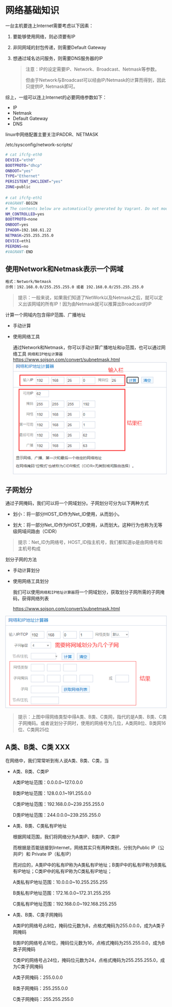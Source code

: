 # 网络基础知识

一台主机要连上Internet需要考虑以下因素：

1. 要能够使用网络，则必须要有IP

2. 非同网域的封包传递，则需要Default Gateway 

3. 想通过域名访问服务，则需要DNS服务器的IP

   > 注意：IP的设定需要IP、Network、Broadcast、Netmask等参数。
   >
   > 但由于Network与Broadcast可以经由IP/Netmask的计算而得到，因此只提供IP, Netmask即可。



综上，一组可以连上Internet的必要网络参数如下：

- IP
- Netmask
- Default Gateway
- DNS



linux中网络配置主要关注IPADDR、NETMASK

/etc/sysconfig/network-scripts/

```bash
# cat ifcfg-eth0
DEVICE="eth0"
BOOTPROTO="dhcp"
ONBOOT="yes"
TYPE="Ethernet"
PERSISTENT_DHCLIENT="yes"
ZONE=public

# cat ifcfg-eth1
#VAGRANT-BEGIN
# The contents below are automatically generated by Vagrant. Do not modify.
NM_CONTROLLED=yes
BOOTPROTO=none
ONBOOT=yes
IPADDR=192.168.61.22
NETMASK=255.255.255.0
DEVICE=eth1
PEERDNS=no
#VAGRANT-END

```



## 使用Network和Netmask表示一个网域

```bash
格式：Network/Netmask
示例：192.168.0.0/255.255.255.0 或者 192.168.0.0/255.255.255.0
```

> 提示：一般来说，如果我们知道了NetWork以及Netmask之后，就可以定义出该网域的所有IP！因为由Netmask就可以推算出Broadcast的IP



计算一个网域内包含得IP范围、广播地址

- 手动计算

- 使用网络工具

  通过Network和Netmask，你可以手动计算广播地址和ip范围，也可以通过网络工具
  `网络和IP地址计算器`https://www.sojson.com/convert/subnetmask.html
  ![](./media/compute_ip_range.png)



## 子网划分

通过子网掩码，我们可以将一个网域划分。子网划分可分为以下两种方式

- 划小：将一部分HOST_ID作为Net_ID使用，从而划小。

- 划大：将一部分Net_ID作为HOST_ID使用，从而划大。这种行为也称为无等级网域间路由（CIDR）

> 提示：Net_ID为网络号，HOST_ID指主机号，我们都知道ip是由网络号和主机号构成



划分子网的方法

- 手动计算划分

- 使用网络工具划分

  我们可以使用`网络和IP地址计算器`将一个网域划分，获取划分子网所需的子网掩码，获得网络列表

  https://www.sojson.com/convert/subnetmask.html

![](.\media\compute_subnet.png)

> 提示：上图中得网络类型中得A类、B类、C类网，指代的是A类、B类、C类子网掩码。或者说划分子网时，使用的网络号为几位，A类网8位、B类网16位、C类网25位



## A类、B类、C类 XXX

在网络中，我们常常听到有人说A类、B类、C类，当

- A类、B类、C类IP

  A类IP地址范围：0.0.0.0~127.0.0.0

  B类IP地址范围：128.0.0.1~191.255.0.0

  C类IP地址范围：192.168.0.0~239.255.255.0

  D类IP地址范围：244.0.0.0~239.255.255.0

  

- A类、B类、C类私有IP地址

  根据网域范围，我们将网络分为A类IP、B类IP、C类IP

  而根据是否能链接到Internet，网络其实只有两种类别，分别为Public IP（公共IP）和 Private IP（私有IP）

  而对应的，A类IP中的私有IP称为A类私有IP地址；B类IP中的私有IP称为B类私有IP地址；C类IP中的私有IP称为C类私有IP地址；

  A类私有IP地址范围：10.0.0.0~10.255.255.255

  B类私有IP地址范围：172.16.0.0~172.31.255.255

  C类私有IP地址范围：192.168.0.0~192.168.255.255

  

- A类、B类、C类子网掩码

  A类IP的网络号占8位，掩码位元数为8，点格式掩码为255.0.0.0，成为A类子网掩码

  B类IP的网络号占16位，掩码位元数为16，点格式掩码为255.255.0.0，成为B类子网掩码

  C类IP的网络号占24位，掩码位元数为24，点格式掩码为255.255.255.0，成为C类子网掩码

  A类子网掩码：255.0.0.0

  B类子网掩码：255.255.0.0

  C类子网掩码：255.255.255.0